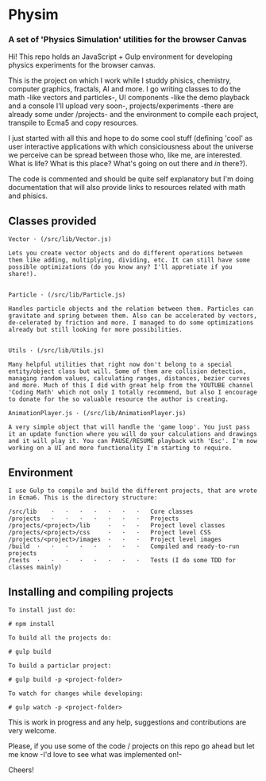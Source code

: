 # Physim

### A set of 'Physics Simulation' utilities for the browser Canvas

Hi! This repo holds an JavaScript + Gulp environment for developing physics experiments for the browser canvas.

This is the project on which I work while I studdy phisics, chemistry, computer graphics, fractals, AI and more. I go writing classes to do the math -like vectors and particles-, UI components -like the demo playback and a console I'll upload very soon-, projects/experiments -there are already some under /projects- and the environment to compile each project, transpile to Ecma5 and copy resources.

I just started with all this and hope to do some cool stuff (defining 'cool' as user interactive applications with which consiciousness about the universe we perceive can be spread between those who, like me, are interested. What is life? What is this place? What's going on out there and *in* there?).

The code is commented and should be quite self explanatory but I'm doing documentation that will also provide links to resources related with math and phisics.


## Classes provided

    Vector · (/src/lib/Vector.js)

    Lets you create vector objects and do different operations between them like adding, multiplying, dividing, etc. It can still have some possible optimizations (do you know any? I'll appretiate if you share!).


    Particle · (/src/lib/Particle.js)

    Handles particle objects and the relation between them. Particles can gravitate and spring between them. Also can be accelerated by vectors, de-celerated by friction and more. I managed to do some optimizations already but still looking for more possibilities.


    Utils · (/src/lib/Utils.js)

    Many helpful utilities that right now don't belong to a special entity/object class but will. Some of them are collision detection, managing random values, calculating ranges, distances, bezier curves and more. Much of this I did with great help from the YOUTUBE channel 'Coding Math' which not only I totally recommend, but also I encourage to donate for the so valuable resource the author is creating.

    AnimationPlayer.js · (/src/lib/AnimationPlayer.js)

    A very simple object that will handle the 'game loop'. You just pass it an update function where you will do your calculations and drawings and it will play it. You can PAUSE/RESUME playback with 'Esc'. I'm now working on a UI and more functionality I'm starting to require.



## Environment

    I use Gulp to compile and build the different projects, that are wrote in Ecma6. This is the directory structure:

    /src/lib    ·   ·   ·   ·   ·   ·   ·   Core classes
    /projects   ·   ·   ·   ·   ·   ·   ·   Projects
    /projects/<project>/lib     ·   ·   ·   Project level classes
    /projects/<project>/css     ·   ·   ·   Project level CSS
    /projects/<project>/images  ·   ·   ·   Project level images
    /build  ·   ·   ·   ·   ·   ·   ·   ·   Compiled and ready-to-run projects
    /tests  ·   ·   ·   ·   ·   ·   ·   ·   Tests (I do some TDD for classes mainly)


## Installing and compiling projects

    To install just do:

    # npm install

    To build all the projects do:

    # gulp build

    To build a particlar project:

    # gulp build -p <project-folder>

    To watch for changes while developing:

    # gulp watch -p <project-folder>


This is work in progress and any help, suggestions and contributions are very welcome.

Please, if you use some of the code / projects on this repo go ahead but let me know -I'd love to see what was implemented on!-

Cheers!
